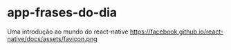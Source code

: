 # app-frases-do-dia
Uma introdução ao mundo do react-native
https://facebook.github.io/react-native/docs/assets/favicon.png
